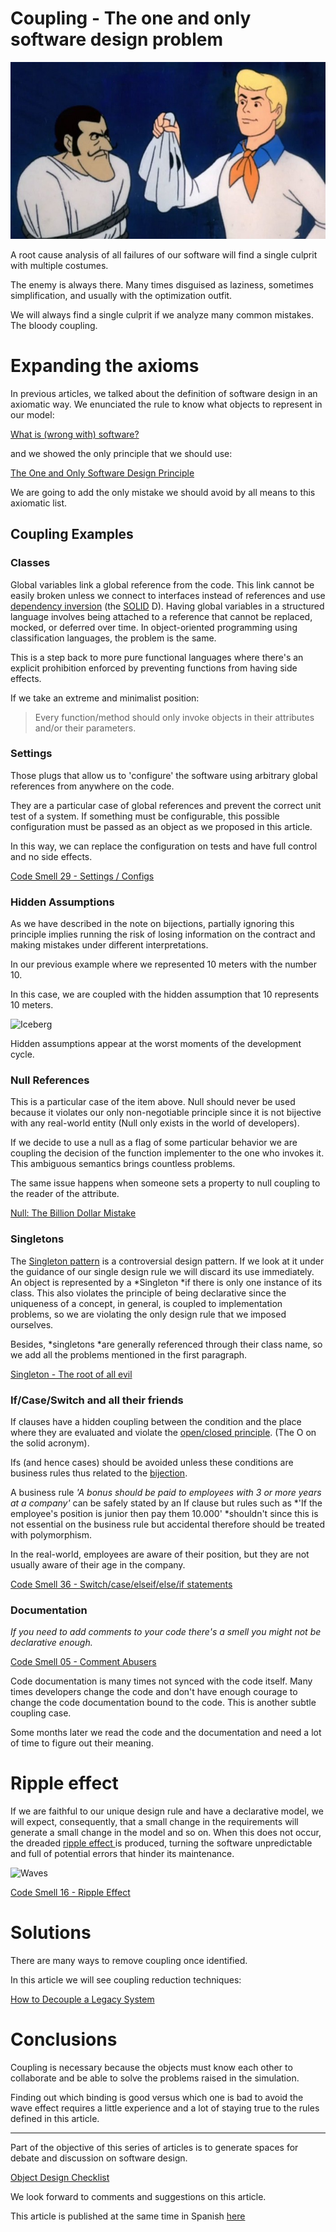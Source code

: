 # Coupling - The one and only software design problem

![Coupling - The one and only software design problem](Coupling%20-%20The%20one%20and%20only%20software%20design%20problem.jpg)

A root cause analysis of all failures of our software will find a single culprit with multiple costumes.

The enemy is always there. Many times disguised as laziness, sometimes simplification, and usually with the optimization outfit.

We will always find a single culprit if we analyze many common mistakes. The bloody coupling.

# Expanding the axioms

In previous articles, we talked about the definition of software design in an axiomatic way.
We enunciated the rule to know what objects to represent in our model:

[What is (wrong with) software?](https://github.com/mcsee/Software-Design-Articles/tree/main/Articles/Theory/What%20is%20(wrong%20with)%20software/readme.md)

and we showed the only principle that we should use:

[The One and Only Software Design Principle](https://github.com/mcsee/Software-Design-Articles/tree/main/Articles/Theory/The%20One%20and%20Only%20Software%20Design%20Principle/readme.md)

We are going to add the only mistake we should avoid by all means to this axiomatic list.

## Coupling Examples

### Classes

Global variables link a global reference from the code. This link cannot be easily broken unless we connect to interfaces instead of references and use [dependency inversion](https://en.wikipedia.org/wiki/Dependency_inversion_principle) (the [SOLID](https://en.wikipedia.org/wiki/SOLID) D).
Having global variables in a structured language involves being attached to a reference that cannot be replaced, mocked, or deferred over time. In object-oriented programming using classification languages, ​​the problem is the same.

This is a step back to more pure functional languages where there's an explicit prohibition enforced by preventing functions from having side effects.

If we take an extreme and minimalist position:

> Every function/method should only invoke objects in their attributes and/or their parameters.

### Settings

Those plugs that allow us to 'configure' the software using arbitrary global references from anywhere on the code.

They are a particular case of global references and prevent the correct unit test of a system. If something must be configurable, this possible configuration must be passed as an object as we proposed in this article.

In this way, we can replace the configuration on tests and have full control and no side effects.

[Code Smell 29 - Settings / Configs](https://github.com/mcsee/Software-Design-Articles/tree/main/Articles/Code%20Smells/Code%20Smell%2029%20-%20Settings%20-%20Configs/readme.md)

### Hidden Assumptions

As we have described in the note on bijections, partially ignoring this principle implies running the risk of losing information on the contract and making mistakes under different interpretations.

In our previous example where we represented 10 meters with the number 10.

In this case, we are coupled with the hidden assumption that 10 represents 10 meters.

![Iceberg](https://cdn.hashnode.com/res/hashnode/image/upload/v1598928256241/XhcHeSbdk.jpeg)

Hidden assumptions appear at the worst moments of the development cycle.

### Null References

This is a particular case of the item above. Null should never be used because it violates our only non-negotiable principle since it is not bijective with any real-world entity (Null only exists in the world of developers).

If we decide to use a null as a flag of some particular behavior we are coupling the decision of the function implementer to the one who invokes it. This ambiguous semantics brings countless problems.

The same issue happens when someone sets a property to null coupling to the reader of the attribute.

[Null: The Billion Dollar Mistake](https://github.com/mcsee/Software-Design-Articles/tree/main/Articles/Theory/Null%20-%20The%20Billion%20Dollar%20Mistake/readme.md)

### Singletons

The [Singleton pattern](https://en.wikipedia.org/wiki/Singleton_pattern) is a controversial design pattern. If we look at it under the guidance of our single design rule we will discard its use immediately. An object is represented by a *Singleton *if there is only one instance of its class. This also violates the principle of being declarative since the uniqueness of a concept, in general, is coupled to implementation problems, so we are violating the only design rule that we imposed ourselves.

Besides, *singletons *are generally referenced through their class name, so we add all the problems mentioned in the first paragraph.

[Singleton - The root of all evil](https://github.com/mcsee/Software-Design-Articles/tree/main/Articles/Theory/Singleton%20-%20The%20root%20of%20all%20evil/readme.md)

### If/Case/Switch and all their friends

If clauses have a hidden coupling between the condition and the place where they are evaluated and violate the [open/closed principle](https://en.wikipedia.org/wiki/Open%E2%80%93closed_principle). (The O on the solid acronym).

Ifs (and hence cases) should be avoided unless these conditions are business rules thus related to the [bijection](https://github.com/mcsee/Software-Design-Articles/tree/main/Articles/Theory/The%20One%20and%20Only%20Software%20Design%20Principle/readme.md).

A business rule *'A bonus should be paid to employees with 3 or more years at a company'* can be safely stated by an If clause but rules such as *'If the employee's position is junior then pay them 10.000' *shouldn't since this is not essential on the business rule but accidental therefore should be treated with polymorphism.

In the real-world, employees are aware of their position, but they are not usually aware of their age in the company.

[Code Smell 36 - Switch/case/elseif/else/if statements](https://github.com/mcsee/Software-Design-Articles/tree/main/Articles/Code%20Smells/Code%20Smell%2036%20-%20Switch%20case%20elseif%20else%20if%20statements/readme.md)

### Documentation

*If you need to add comments to your code there's a smell you might not be declarative enough.*

[Code Smell 05 - Comment Abusers](https://github.com/mcsee/Software-Design-Articles/tree/main/Articles/Code%20Smells/Code%20Smell%2005%20-%20Comment%20Abusers/readme.md)

Code documentation is many times not synced with the code itself. Many times developers change the code and don't have enough courage to change the code documentation bound to the code. This is another subtle coupling case.

Some months later we read the code and the documentation and need a lot of time to figure out their meaning.

# Ripple effect

If we are faithful to our unique design rule and have a declarative model, we will expect, consequently, that a small change in the requirements will generate a small change in the model and so on. When this does not occur, the dreaded [ripple effect ](https://asu.pure.elsevier.com/en/publications/ripple-effect-analysis-of-software-maintenance)is produced, turning the software unpredictable and full of potential errors that hinder its maintenance.

![Waves](https://cdn.hashnode.com/res/hashnode/image/upload/v1598928375785/nSh7Bd17y.jpeg)

[Code Smell 16 - Ripple Effect](https://github.com/mcsee/Software-Design-Articles/tree/main/Articles/Code%20Smells/Code%20Smell%2016%20-%20Ripple%20Effect/readme.md)

# Solutions

There are many ways to remove coupling once identified.

In this article we will see coupling reduction techniques:

[How to Decouple a Legacy System](https://github.com/mcsee/Software-Design-Articles/tree/main/Articles/Theory/How%20to%20Decouple%20a%20Legacy%20System/readme.md)

# Conclusions

Coupling is necessary because the objects must know each other to collaborate and be able to solve the problems raised in the simulation.

Finding out which binding is good versus which one is bad to avoid the wave effect requires a little experience and a lot of staying true to the rules defined in this article.

* * * * *

Part of the objective of this series of articles is to generate spaces for debate and discussion on software design.

[Object Design Checklist](https://github.com/mcsee/Software-Design-Articles/tree/main/Articles/Theory/Object%20Design%20Checklist/readme.md)

We look forward to comments and suggestions on this article.

This article is published at the same time in Spanish [here](https://github.com/mcsee/Software-Design-Articles/tree/main/Articles/Theory/Coupling%20-%20The%20one%20and%20only%20software%20design%20problem/readme.md)